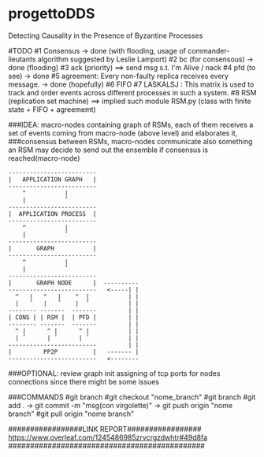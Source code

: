 # progettoDDS
Detecting Causality in the Presence of Byzantine Processes

#TODO
#1 Consensus -> done (with flooding, usage of commander-lieutants algorithm suggested by Leslie Lamport)
#2 bc (for consensous) -> done (flooding)
#3 ack (priority) ==> send msg s.t. I'm Alive / nack
#4 pfd (to see) -> done
#5 agreement:  Every non-faulty replica receives every message. -> done (hopefully)
#6 FIFO
#7 LASKALSJ : This matrix is used to track and order events across different processes in such a system.
#8 RSM (replication set machine) ==> implied such module RSM.py (class with finite state + FIFO + agreememt)

###IDEA: macro-nodes containing graph of RSMs, each of them receives a set of events coming from macro-node (above level) and elaborates it,
###consensus between RSMs, macro-nodes communicate also something an RSM may decide to send out the ensemble if consensus is reached(macro-node)

    -------------------------
    |   APPLICATION GRAPH   |
    -------------------------
        ^           |
        |           ˇ
    -------------------------
    |  APPLICATION PROCESS  |
    -------------------------
        ^           |
        |           ˇ
    -------------------------
    |       GRAPH           |
    -------------------------
        ^           |
        |           ˇ
    -------------------------
    |       GRAPH NODE      |  ----------
    -------------------------   <-----| |
      ^   |   ^   |    ^  |           | |
      |   ˇ   |   ˇ    |  ˇ           | |
    -------- -------  -------         | |
    | CONS | | RSM |  | PFD |         | |
    -------- -------  -------         | |
      ^ |      ^ |      ^ |           | |
      | ˇ      | ˇ      | ˇ           | |
    -------------------------         | |
    |         PP2P          |   ------- |
    -------------------------   <--------

###OPTIONAL: review graph init assigning of tcp ports for nodes connections since there might be some issues 

###COMMANDS
#git branch
#git checkout "nome_branch"
#git branch 
#git add . -> git commit -m "msg(con virgolette)" -> git push origin "nome branch"
#git pull origin "nome branch"


#################LINK REPORT#################
https://www.overleaf.com/1245486985zrvcrgzdwhtr#49d8fa
#############################################